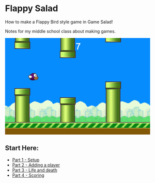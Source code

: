 # Flappy Salad

How to make a Flappy Bird style game in Game Salad!

Notes for my middle school class about making games.

![Flappy Salad](screenshots/flappy_salad.png)

## Start Here:

- [Part 1 - Setup](part1.md)
- [Part 2 - Adding a player](part2.md)
- [Part 3 - Life and death](part3.md)
- [Part 4 - Scoring](part4.md)
